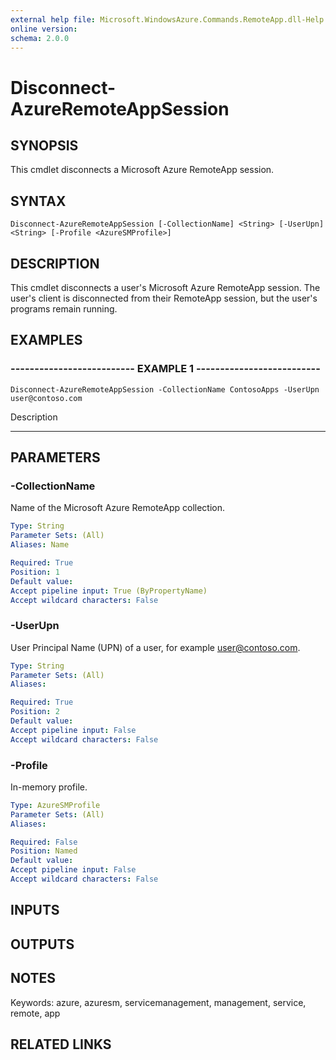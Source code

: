 ```yaml
---
external help file: Microsoft.WindowsAzure.Commands.RemoteApp.dll-Help.xml
online version: 
schema: 2.0.0
---
```


# Disconnect-AzureRemoteAppSession
## SYNOPSIS
This cmdlet disconnects a Microsoft Azure RemoteApp session.

## SYNTAX

```
Disconnect-AzureRemoteAppSession [-CollectionName] <String> [-UserUpn] <String> [-Profile <AzureSMProfile>]
```

## DESCRIPTION
This cmdlet disconnects a user's Microsoft Azure RemoteApp session. 
The user's client is disconnected from their RemoteApp session, but the user's programs remain running.

## EXAMPLES

### -------------------------- EXAMPLE 1 --------------------------
```
Disconnect-AzureRemoteAppSession -CollectionName ContosoApps -UserUpn user@contoso.com
```

Description

-----------

## PARAMETERS

### -CollectionName
Name of the Microsoft Azure RemoteApp collection.

```yaml
Type: String
Parameter Sets: (All)
Aliases: Name

Required: True
Position: 1
Default value: 
Accept pipeline input: True (ByPropertyName)
Accept wildcard characters: False
```

### -UserUpn
User Principal Name (UPN) of a user, for example user@contoso.com.

```yaml
Type: String
Parameter Sets: (All)
Aliases: 

Required: True
Position: 2
Default value: 
Accept pipeline input: False
Accept wildcard characters: False
```

### -Profile
In-memory profile.

```yaml
Type: AzureSMProfile
Parameter Sets: (All)
Aliases: 

Required: False
Position: Named
Default value: 
Accept pipeline input: False
Accept wildcard characters: False
```

## INPUTS

## OUTPUTS

## NOTES
Keywords: azure, azuresm, servicemanagement, management, service, remote, app

## RELATED LINKS

